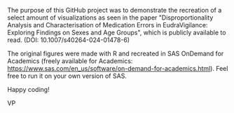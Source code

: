 The purpose of this GitHub project was to demonstrate the recreation of a select amount of visualizations as seen in the paper 
"Disproportionality Analysis and Characterisation of Medication Errors in EudraVigilance: Exploring Findings on Sexes and Age Groups",
which is publicly available to read. (DOI: 10.1007/s40264-024-01478-6)

The original figures were made with R and recreated in SAS OnDemand for Academics (freely available for Academics: https://www.sas.com/en_us/software/on-demand-for-academics.html). Feel free to run it on your own version of SAS.

Happy coding!

VP
